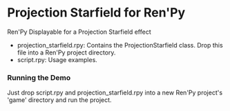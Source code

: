 # Projection Starfield for Ren'Py
Ren'Py Displayable for a Projection Starfield effect

- projection_starfield.rpy: Contains the ProjectionStarfield class. Drop this file into a Ren'Py project directory.
- script.rpy: Usage examples.

### Running the Demo
Just drop script.rpy and projection_starfield.rpy into a new Ren'Py project's 'game' directory and run the project.
